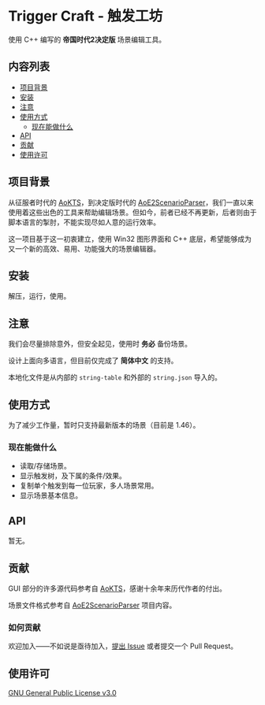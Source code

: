 # Trigger Craft - 触发工坊

使用 C++ 编写的 **帝国时代2决定版** 场景编辑工具。

## 内容列表

- [项目背景](#项目背景)
- [安装](#安装)
- [注意](#注意)
- [使用方式](#使用方式)
    - [现在能做什么](#现在能做什么)
- [API](#api)
- [贡献](#贡献)
- [使用许可](#使用许可)

## 项目背景

从征服者时代的 [AoKTS](https://github.com/mullikine/aokts)，到决定版时代的 [AoE2ScenarioParser](https://github.com/KSneijders/AoE2ScenarioParser)，我们一直以来使用着这些出色的工具来帮助编辑场景。但如今，前者已经不再更新，后者则由于脚本语言的掣肘，不能实现尽如人意的运行效率。

这一项目基于这一初衷建立，使用 Win32 图形界面和 C++ 底层，希望能够成为又一个新的高效、易用、功能强大的场景编辑器。

## 安装

解压，运行，使用。

## 注意

我们会尽量排除意外，但安全起见，使用时 **务必** 备份场景。

设计上面向多语言，但目前仅完成了 **简体中文** 的支持。

本地化文件是从内部的 `string-table` 和外部的 `string.json` 导入的。

## 使用方式

为了减少工作量，暂时只支持最新版本的场景（目前是 1.46）。
### 现在能做什么

- 读取/存储场景。
- 显示触发树，及下属的条件/效果。
- 复制单个触发到每一位玩家，多人场景常用。
- 显示场景基本信息。

## API

暂无。

## 贡献

GUI 部分的许多源代码参考自 [AoKTS](https://github.com/mullikine/aokts)，感谢十余年来历代作者的付出。

场景文件格式参考自 [AoE2ScenarioParser](https://github.com/KSneijders/AoE2ScenarioParser) 项目内容。

### 如何贡献
欢迎加入——不如说是亟待加入，[提出 Issue](https://github.com/MegaDusknoir/AoE2TriggerCraft/issues/new) 或者提交一个 Pull Request。

## 使用许可

[GNU General Public License v3.0](LICENSE)